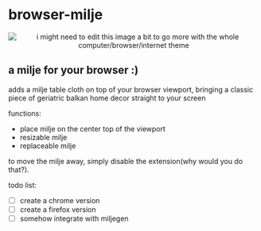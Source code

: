 # browser-milje
<p align="center">
  <img src="https://i.imgur.com/LRxKZdJ.jpeg" alt="i might need to edit this image a bit to go more with the whole computer/browser/internet theme"/>
</p>

## a milje for your browser :)

adds a milje table cloth on top of your browser viewport, bringing a classic piece of geriatric balkan home decor straight to your screen

functions:
- place milje on the center top of the viewport
- resizable milje
- replaceable milje

to move the milje away, simply disable the extension(why would you do that?).

todo list:
- [ ] create a chrome version
- [ ] create a firefox version
- [ ] somehow integrate with miljegen
